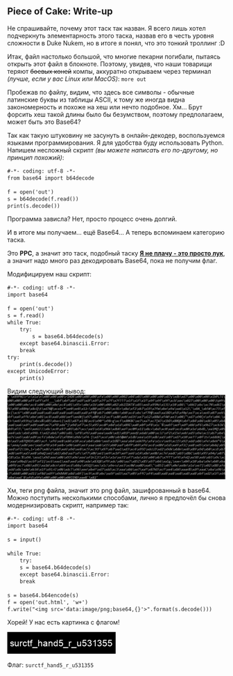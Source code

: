 ## Piece of Cake: Write-up

Не спрашивайте, почему этот таск так назван. Я всего лишь хотел подчеркнуть элементарность этого таска, назвав его в честь уровня сложности в Duke Nukem, но в итоге я понял, что это тонкий троллинг :D

Итак, файл настолько большой, что многие пекарни погибали, пытаясь открыть этот файл в блокноте. Поэтому, увидев, что наши товарищи теряют ~~боевых коней~~ компы, аккуратно открываем через терминал *(лучше, если у вас Linux или MacOS)*: `more out`

Пробежав по файлу, видим, что здесь все символы - обычные латинские буквы из таблицы ASCII, к тому же иногда видна закономерность и похоже на хеш или нечто подобное. Хм... Брут форсить хеш такой длины было бы безумством, поэтому предполагаем, может быть это Base64?

Так как такую штуковину не засунуть в онлайн-декодер, воспользуемся языками программирования. Я для удобства буду использовать Python.
Напишем несложный скрипт *(вы можете написать его по-другому, но принцип похожий)*:
```
#-*- coding: utf-8 -*-
from base64 import b64decode

f = open('out')
s = b64decode(f.read())
print(s.decode())
```
Программа зависла? Нет, просто процесс очень долгий.

И в итоге мы получаем... ещё Base64...
А теперь вспоминаем категорию таска.

Это **PPC**, а значит это таск, подобный таску [**Я не плачу - это просто лук**](https://github.com/surctf/surctf_2020_online/tree/master/tasks/onion_archive), а значит надо много раз декодировать Base64, пока не получим флаг.

Модифицируем наш скрипт:
```
#-*- coding: utf-8 -*-
import base64

f = open('out')
s = f.read()
while True:
    try:
        s = base64.b64decode(s)
    except base64.binascii.Error:
	break
try:
    print(s.decode())
except UnicodeError:
    print(s)

```

Видим следующий вывод:
![output.png](output.png)

Хм, теги png файла, значит это png файл, зашифрованный в base64. Можно поступить несколькими способами, лично я предпочёл бы снова модернизировать скрипт, например так:
```
#-*- coding: utf-8 -*-
import base64

s = input()

while True:
    try:
	s = base64.b64decode(s)
    except base64.binascii.Error:
	break

s = base64.b64encode(s)
f = open('out.html', 'w+')
f.write("<img src='data:image/png;base64,{}'>".format(s.decode()))
```

Хорей! У нас есть картинка с флагом!

![flag.png](flag.png)

Флаг: `surctf_hand5_r_u531355`
